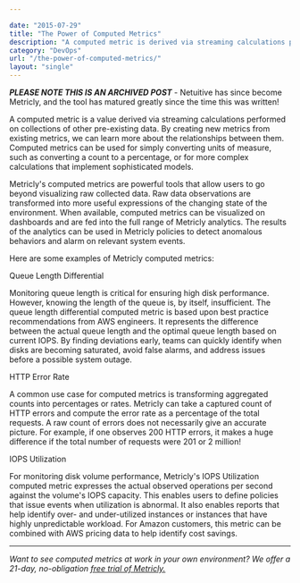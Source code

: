 ```yaml
---

date: "2015-07-29"
title: "The Power of Computed Metrics"
description: "A computed metric is derived via streaming calculations performed on collections of other pre-existing data. Here are some Netuitive computed metrics."
category: "DevOps"
url: "/the-power-of-computed-metrics/"
layout: "single"
---
```

***PLEASE NOTE THIS IS AN ARCHIVED POST*** - Netuitive has since become Metricly, and the tool has matured greatly since the time this was written!

A computed metric is a value derived via streaming calculations performed on collections of other pre-existing data. By creating new metrics from existing metrics, we can learn more about the relationships between them. Computed metrics can be used for simply converting units of measure, such as converting a count to a percentage, or for more complex calculations that implement sophisticated models.

Metricly's computed metrics are powerful tools that allow users to go beyond visualizing raw collected data. Raw data observations are transformed into more useful expressions of the changing state of the environment. When available, computed metrics can be visualized on dashboards and are fed into the full range of Metricly analytics. The results of the analytics can be used in Metricly policies to detect anomalous behaviors and alarm on relevant system events.

Here are some examples of Metricly computed metrics:

Queue Length Differential

Monitoring queue length is critical for ensuring high disk performance. However, knowing the length of the queue is, by itself, insufficient. The queue length differential computed metric is based upon best practice recommendations from AWS engineers. It represents the difference between the actual queue length and the optimal queue length based on current IOPS. By finding deviations early, teams can quickly identify when disks are becoming saturated, avoid false alarms, and address issues before a possible system outage.

HTTP Error Rate

A common use case for computed metrics is transforming aggregated counts into percentages or rates. Metricly can take a captured count of HTTP errors and compute the error rate as a percentage of the total requests. A raw count of errors does not necessarily give an accurate picture. For example, if one observes 200 HTTP errors, it makes a huge difference if the total number of requests were 201 or 2 million!

IOPS Utilization

For monitoring disk volume performance, Metricly's IOPS Utilization computed metric expresses the actual observed operations per second against the volume's IOPS capacity. This enables users to define policies that issue events when utilization is abnormal. It also enables reports that help identify over- and under-utilized instances or instances that have highly unpredictable workload. For Amazon customers, this metric can be combined with AWS pricing data to help identify cost savings.

* * * * *
*Want to see computed metrics at work in your own environment? We offer a 21-day, no-obligation [free trial of Metricly.](/signup)*
